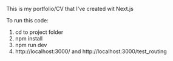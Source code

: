 This is my portfolio/CV that I've created wit Next.js

To run this code:
1. cd to project folder
2. npm install
3. npm run dev
4. http://localhost:3000/ and http://localhost:3000/test_routing
